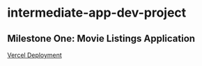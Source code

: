 # intermediate-app-dev-project

## Milestone One: Movie Listings Application
[Vercel Deployment](https://vercel.com/christian-irvines-projects/movie-listings-application)

